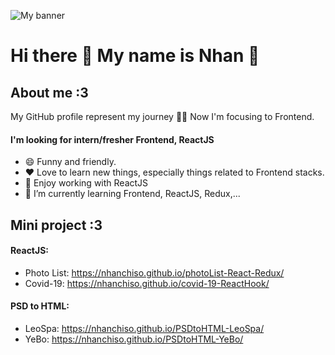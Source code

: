![My banner](https://i.imgur.com/HHilwST.jpg)
# Hi there 👋 My name is Nhan 👋
## About me :3
My GitHub profile represent my journey 🏃‍♂️ Now I'm focusing to Frontend.
#### I'm looking for intern/fresher Frontend, ReactJS

- 😄 Funny and friendly.
- ❤ Love to learn new things, especially things related to Frontend stacks.
- 🤔 Enjoy working with ReactJS 
- 🌱 I’m currently learning Frontend, ReactJS, Redux,...

## Mini project :3
#### ReactJS:
- Photo List: https://nhanchiso.github.io/photoList-React-Redux/
- Covid-19: https://nhanchiso.github.io/covid-19-ReactHook/
#### PSD to HTML:
- LeoSpa: https://nhanchiso.github.io/PSDtoHTML-LeoSpa/
- YeBo: https://nhanchiso.github.io/PSDtoHTML-YeBo/ 
